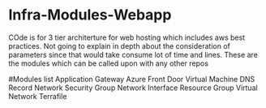# Infra-Modules-Webapp
COde is for 3 tier architerture for web hosting which includes aws best practices. Not going to explain in depth about the consideration of parameters since that would take consume lot of time and lines.
These are the modules which can be called upon with any other repos

#Modules list
Application Gateway
Azure Front Door
Virtual Machine
DNS Record
Network Security Group
Network Interface
Resource Group
Virtual Network
Terrafile
